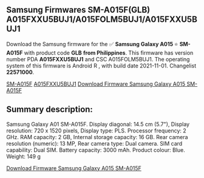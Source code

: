 <h2>Samsung Firmwares SM-A015F(GLB) A015FXXU5BUJ1/A015FOLM5BUJ1/A015FXXU5BUJ1</h2>
Download the Samsung firmware for the ✅ <strong>Samsung Galaxy A015 </strong> ⭐ <strong>SM-A015F</strong> with product code <strong>GLB</strong> <strong> from Philippines</strong>. This firmware has version number PDA <strong>A015FXXU5BUJ1</strong> and CSC A015FOLM5BUJ1. The operating system of this firmware is Android R , with build date 2021-11-01. Changelist <strong>22571000</strong>.


[SM-A015F](https://samfirm.shop/samsung/model/SM-A015F)
[A015FXXU5BUJ1](https://samfirm.shop/samsung/pda/A015FXXU5BUJ1)
[Download Firmware Samsung Galaxy A015 SM-A015F](https://samfirm.shop/samsung/firmware/470020)
<h2>Summary description:</h2>
<p>Samsung Galaxy A01 SM-A015F. Display diagonal: 14.5 cm (5.7"), Display resolution: 720 x 1520 pixels, Display type: PLS. Processor frequency: 2 GHz. RAM capacity: 2 GB, Internal storage capacity: 16 GB. Rear camera resolution (numeric): 13 MP, Rear camera type: Dual camera. SIM card capability: Dual SIM. Battery capacity: 3000 mAh. Product colour: Blue. Weight: 149 g</p>


[Download Firmware Samsung Galaxy A015 SM-A015F](https://samfirm.shop/samsung/firmware/470020)
